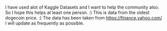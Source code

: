 I have used alot of Kaggle Datasets and I want to help the community also. So I hope this helps at least one person.
:)
This is data from the oldest dogecoin price. :)
The data has been taken from https://finance.yahoo.com/
I will update as frequently as possible.


